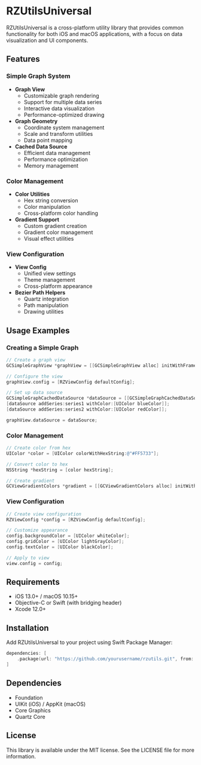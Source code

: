 # RZUtilsUniversal

RZUtilsUniversal is a cross-platform utility library that provides common functionality for both iOS and macOS applications, with a focus on data visualization and UI components.

## Features

### Simple Graph System

- **Graph View**
  - Customizable graph rendering
  - Support for multiple data series
  - Interactive data visualization
  - Performance-optimized drawing
- **Graph Geometry**
  - Coordinate system management
  - Scale and transform utilities
  - Data point mapping
- **Cached Data Source**
  - Efficient data management
  - Performance optimization
  - Memory management

### Color Management

- **Color Utilities**
  - Hex string conversion
  - Color manipulation
  - Cross-platform color handling
- **Gradient Support**
  - Custom gradient creation
  - Gradient color management
  - Visual effect utilities

### View Configuration

- **View Config**
  - Unified view settings
  - Theme management
  - Cross-platform appearance
- **Bezier Path Helpers**
  - Quartz integration
  - Path manipulation
  - Drawing utilities

## Usage Examples

### Creating a Simple Graph

```objective-c
// Create a graph view
GCSimpleGraphView *graphView = [[GCSimpleGraphView alloc] initWithFrame:frame];

// Configure the view
graphView.config = [RZViewConfig defaultConfig];

// Set up data source
GCSimpleGraphCachedDataSource *dataSource = [[GCSimpleGraphCachedDataSource alloc] init];
[dataSource addSeries:series1 withColor:[UIColor blueColor]];
[dataSource addSeries:series2 withColor:[UIColor redColor]];

graphView.dataSource = dataSource;
```

### Color Management

```objective-c
// Create color from hex
UIColor *color = [UIColor colorWithHexString:@"#FF5733"];

// Convert color to hex
NSString *hexString = [color hexString];

// Create gradient
GCViewGradientColors *gradient = [[GCViewGradientColors alloc] initWithStartColor:startColor endColor:endColor];
```

### View Configuration

```objective-c
// Create view configuration
RZViewConfig *config = [RZViewConfig defaultConfig];

// Customize appearance
config.backgroundColor = [UIColor whiteColor];
config.gridColor = [UIColor lightGrayColor];
config.textColor = [UIColor blackColor];

// Apply to view
view.config = config;
```

## Requirements

- iOS 13.0+ / macOS 10.15+
- Objective-C or Swift (with bridging header)
- Xcode 12.0+

## Installation

Add RZUtilsUniversal to your project using Swift Package Manager:

```swift
dependencies: [
    .package(url: "https://github.com/yourusername/rzutils.git", from: "1.0.0")
]
```

## Dependencies

- Foundation
- UIKit (iOS) / AppKit (macOS)
- Core Graphics
- Quartz Core

## License

This library is available under the MIT license. See the LICENSE file for more information. 